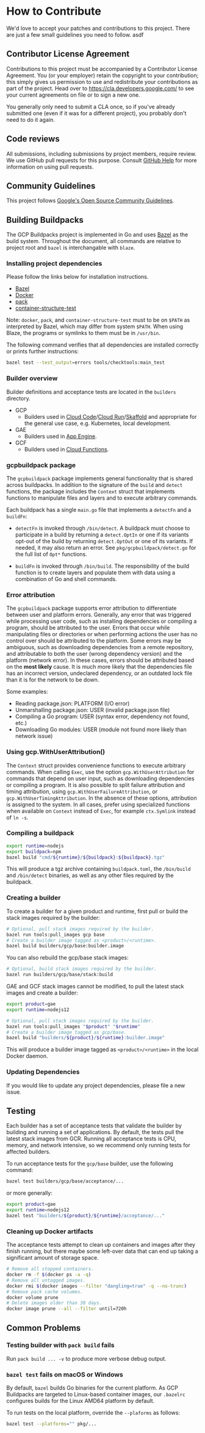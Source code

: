 # How to Contribute

We'd love to accept your patches and contributions to this project. There are
just a few small guidelines you need to follow.
asdf
## Contributor License Agreement

Contributions to this project must be accompanied by a Contributor License
Agreement. You (or your employer) retain the copyright to your contribution;
this simply gives us permission to use and redistribute your contributions as
part of the project. Head over to <https://cla.developers.google.com/> to see
your current agreements on file or to sign a new one.

You generally only need to submit a CLA once, so if you've already submitted one
(even if it was for a different project), you probably don't need to do it
again.

## Code reviews

All submissions, including submissions by project members, require review. We
use GitHub pull requests for this purpose. Consult
[GitHub Help](https://help.github.com/articles/about-pull-requests/) for more
information on using pull requests.

## Community Guidelines

This project follows
[Google's Open Source Community Guidelines](https://opensource.google/conduct/).

## Building Buildpacks

The GCP Buildpacks project is implemented in Go and uses
[Bazel](https://bazel.build/) as the build system. Throughout the document, all
commands are relative to project root and `bazel` is interchangable
with `blaze`.

### Installing project dependencies

Please follow the links below for installation instructions.

* [Bazel](https://docs.bazel.build/install.html)
* [Docker](https://store.docker.com/search?type=edition&offering=community)
* [pack](https://buildpacks.io/docs/install-pack/)
* [container-structure-test](https://github.com/GoogleContainerTools/container-structure-test#installation)

Note: `docker`, `pack`, and `container-structure-test` must to be on `$PATH`
as interpreted by Bazel, which may differ from system `$PATH`. When using
Blaze, the programs or symlinks to them must be in `/usr/bin`.

The following command verifies that all dependencies are installed correctly
or prints further instructions:

```bash
bazel test --test_output=errors tools/checktools:main_test
```

### Builder overview

Builder definitions and acceptance tests are located in the `builders`
directory.

* GCP
  * Builders used in [Cloud Code](https://cloud.google.com/code)/[Cloud Run](https://cloud.google.com/run)/[Skaffold](https://github.com/GoogleContainerTools/skaffold)
    and appropriate for the general use case, e.g. Kubernetes, local development.
* GAE
  * Builders used in [App Engine](https://cloud.google.com/appengine).
* GCF
  * Builders used in [Cloud Functions](https://cloud.google.com/functions).

### gcpbuildpack package

The `gcpbuildpack` package implements general functionality that is shared
across buildpacks. In addition to the signature of the `build` and `detect`
functions, the package includes the `Context` struct that implements functions
to manipulate files and layers and to execute arbitrary commands.

Each buildpack has a single `main.go` file that implements a `detectFn` and
a `buildFn`:

* `detectFn` is invoked through `/bin/detect`.
  A buildpack must choose to participate in a build by returning a
  `detect.OptIn` or one if its variants opt-out of the build by returning
  `detect.OptOut` or one of its variants. If needed, it may also return an
  error. See `pkg/gcpbuildpack/detect.go` for the full list of `Opt*` functions.

* `buildFn` is invoked through `/bin/build`.
  The responsibility of the build function is to create layers and populate them
  with data using a combination of Go and shell commands.

### Error attribution

The `gcpbuildpack` package supports error attribution to differentiate between
user and platform errors. Generally, any error that was triggered while
processing user code, such as installing dependencies or compiling a program,
should be attributed to the user. Errors that occur while manipulating files or
directories or when performing actions the user has no control over should be
attributed to the platform. Some errors may be ambiguous, such as downloading
dependencies from a remote repository, and attributable to both the user
(wrong dependency version) and the platform (network error). In these cases,
errors should be attributed based on the **most likely** cause. It is much
more likely that the dependencies file has an incorrect version, undeclared
dependency, or an outdated lock file than it is for the network to be down.

Some examples:
* Reading package.json: PLATFORM (I/O error)
* Unmarshalling package.json: USER (invalid package.json file)
* Compiling a Go program: USER (syntax error, dependency not found, etc.)
* Downloading Go modules: USER (module not found more likely than network issue)

### Using gcp.WithUserAttribution()

The `Context` struct provides convenience functions to execute arbitrary
commands. When calling `Exec`, use the option `gcp.WithUserAttribution`
for commands that depend on user input, such as downloading dependencies or
compiling a program. It is also possible to split failure attribution and
timing attribution, using `gcp.WithUserFailureAttribution`, or
`gcp.WithUserTimingAttribution`. In the absence of these options, attribution
is assigned to the system.
In all cases, prefer using specialized functions when available on `Context`
instead of `Exec`, for example `ctx.Symlink` instead of `ln -s`.

### Compiling a buildpack

```bash
export runtime=nodejs
export buildpack=npm
bazel build "cmd/${runtime}/${buildpack}:${buildpack}.tgz"
```

This will produce a tgz archive containing `buildpack.toml`, the `/bin/build`
and `/bin/detect` binaries, as well as any other files required by the
buildpack.

### Creating a builder

To create a builder for a given product and runtime, first pull or build the
stack images required by the builder:

```bash
# Optional, pull stack images required by the builder.
bazel run tools:pull_images gcp base
# Create a builder image tagged as <product>/<runtime>.
bazel build builders/gcp/base:builder.image
```

You can also rebuild the gcp/base stack images:

```bash
# Optional, build stack images required by the builder.
bazel run builders/gcp/base/stack:build
```

GAE and GCF stack images cannot be modified, to pull the latest stack images
and create a builder:

```bash
export product=gae
export runtime=nodejs12

# Optional, pull stack images required by the builder.
bazel run tools:pull_images "$product" "$runtime"
# Create a builder image tagged as gcp/base.
bazel build "builders/${product}/${runtime}:builder.image"
```

This will produce a builder image tagged as `<product>/<runtime>` in the local
Docker daemon.

### Updating Dependencies

If you would like to update any project dependencies, please file a new issue.

## Testing

Each builder has a set of acceptance tests that validate the builder by
building and running a set of applications. By default, the tests pull the
latest stack images from GCR. Running all acceptance tests is CPU, memory,
and network intensive, so we recommend only running tests for affected builders.

To run acceptance tests for the `gcp/base` builder, use the following command:

```bash
bazel test builders/gcp/base/acceptance/...
```

or more generally:

```bash
export product=gae
export runtime=nodejs12
bazel test "builders/${product}/${runtime}/acceptance/..."
```

### Cleaning up Docker artifacts

The acceptance tests attempt to clean up containers and images after they
finish running, but there maybe some left-over data that can end up taking
a significant amount of storage space.

```bash
# Remove all stopped containers.
docker rm -f $(docker ps -a -q)
# Remove all untagged images.
docker rmi $(docker images --filter "dangling=true" -q --no-trunc)
# Remove pack cache volumes.
docker volume prune
# Delete images older than 30 days.
docker image prune --all --filter until=720h
```

## Common Problems

### Testing builder with `pack build` fails

Run `pack build ... -v` to produce more verbose debug output.

### `bazel test` fails on macOS or Windows

By default, `bazel` builds Go binaries for the current platform.  As GCP Buildpacks
are targeted to Linux-based container images, our `.bazelrc` configures builds for
the Linux AMD64 platform by default.

To run tests on the local platform, override the `--plaforms` as
follows:
```sh
bazel test --platforms="" pkg/...
```
